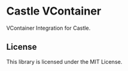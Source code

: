 # Castle VContainer

VContainer Integration for Castle.

## License

This library is licensed under the MIT License.
